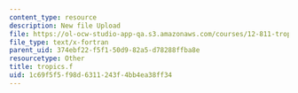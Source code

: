 ```yaml
---
content_type: resource
description: New file Upload
file: https://ol-ocw-studio-app-qa.s3.amazonaws.com/courses/12-811-tropical-meteorology-spring-2011/1c69f5f5f98d6311243f4bb4ea38ff34_tropics.f
file_type: text/x-fortran
parent_uid: 374ebf22-f5f1-50d9-82a5-d78288ffba8e
resourcetype: Other
title: tropics.f
uid: 1c69f5f5-f98d-6311-243f-4bb4ea38ff34
---
```

